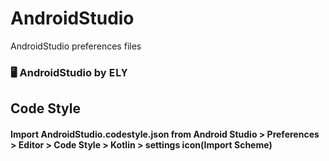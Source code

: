 # AndroidStudio
AndroidStudio preferences files

### :desktop_computer:   AndroidStudio by <kbd>ELY</kbd>

## Code Style

#### Import AndroidStudio.codestyle.json from Android Studio > Preferences > Editor > Code Style > Kotlin > settings icon(Import Scheme)
